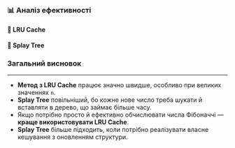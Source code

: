 ### 📊 **Аналіз ефективності**

#### 🔹 **LRU Cache**
#### 🔸 **Splay Tree**

### **Загальний висновок**

---

* **Метод з LRU Cache** працює значно швидше, особливо при великих значеннях `n`.
* **Splay Tree** повільніший, бо кожне нове число треба шукати й вставляти в дерево, що займає більше часу.
* Якщо потрібно просто й ефективно обчислювати числа Фібоначчі — **краще використовувати LRU Cache**.
* **Splay Tree** більше підходить, коли потрібно реалізувати власне кешування з оновленням структури.
